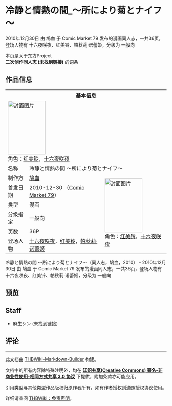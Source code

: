 # 冷静と情熱の間_～所により菊とナイフ～

<!-- source html: G:\repos\THBWiki-Markdown-Builder\THBWikiMarkdown\Temp\main\0\04\ns0%3A%E5%86%B7%E9%9D%99%E3%81%A8%E6%83%85%E7%86%B1%E3%81%AE%E9%96%93_%EF%BD%9E%E6%89%80%E3%81%AB%E3%82%88%E3%82%8A%E8%8F%8A%E3%81%A8%E3%83%8A%E3%82%A4%E3%83%95%EF%BD%9E.html -->

2010年12月30日 由 鳩血 于 Comic Market 79 发布的漫画同人志，一共36页，登场人物有 十六夜咲夜、红美铃、帕秋莉·诺蕾姬，分级为 一般向

本页是关于东方Project  
 **二次创作同人志 (未找到链接)** 的词条
## 作品信息

<table><tbody><tr><th colspan="3">基本信息</th></tr><tr><td class="cover-artwork-mobile" colspan="2"><a href="./文件-冷静と情熱の間_～所により菊とナイフ～封面.jpg.md" class="image" title="封面图片"><img alt="封面图片" src="https://upload.thwiki.cc/thumb/b/b8/%E5%86%B7%E9%9D%99%E3%81%A8%E6%83%85%E7%86%B1%E3%81%AE%E9%96%93_%EF%BD%9E%E6%89%80%E3%81%AB%E3%82%88%E3%82%8A%E8%8F%8A%E3%81%A8%E3%83%8A%E3%82%A4%E3%83%95%EF%BD%9E%E5%B0%81%E9%9D%A2.jpg/117px-%E5%86%B7%E9%9D%99%E3%81%A8%E6%83%85%E7%86%B1%E3%81%AE%E9%96%93_%EF%BD%9E%E6%89%80%E3%81%AB%E3%82%88%E3%82%8A%E8%8F%8A%E3%81%A8%E3%83%8A%E3%82%A4%E3%83%95%EF%BD%9E%E5%B0%81%E9%9D%A2.jpg" decoding="async" loading="lazy" width="117" height="168" srcset="https://upload.thwiki.cc/thumb/b/b8/%E5%86%B7%E9%9D%99%E3%81%A8%E6%83%85%E7%86%B1%E3%81%AE%E9%96%93_%EF%BD%9E%E6%89%80%E3%81%AB%E3%82%88%E3%82%8A%E8%8F%8A%E3%81%A8%E3%83%8A%E3%82%A4%E3%83%95%EF%BD%9E%E5%B0%81%E9%9D%A2.jpg/176px-%E5%86%B7%E9%9D%99%E3%81%A8%E6%83%85%E7%86%B1%E3%81%AE%E9%96%93_%EF%BD%9E%E6%89%80%E3%81%AB%E3%82%88%E3%82%8A%E8%8F%8A%E3%81%A8%E3%83%8A%E3%82%A4%E3%83%95%EF%BD%9E%E5%B0%81%E9%9D%A2.jpg 1.5x, https://upload.thwiki.cc/thumb/b/b8/%E5%86%B7%E9%9D%99%E3%81%A8%E6%83%85%E7%86%B1%E3%81%AE%E9%96%93_%EF%BD%9E%E6%89%80%E3%81%AB%E3%82%88%E3%82%8A%E8%8F%8A%E3%81%A8%E3%83%8A%E3%82%A4%E3%83%95%EF%BD%9E%E5%B0%81%E9%9D%A2.jpg/234px-%E5%86%B7%E9%9D%99%E3%81%A8%E6%83%85%E7%86%B1%E3%81%AE%E9%96%93_%EF%BD%9E%E6%89%80%E3%81%AB%E3%82%88%E3%82%8A%E8%8F%8A%E3%81%A8%E3%83%8A%E3%82%A4%E3%83%95%EF%BD%9E%E5%B0%81%E9%9D%A2.jpg 2x" data-file-width="268" data-file-height="384"></a><div class="cover-char">角色：<a href="./红美铃.md" title="红美铃">红美铃</a>，<a href="/%E5%8D%81%E5%85%AD%E5%A4%9C%E5%92%B2%E5%A4%9C" title="十六夜咲夜">十六夜咲夜</a></div></td>
</tr><tr><td class="label">名称</td><td colspan="2"> 冷静と情熱の間 ～所により菊とナイフ～ </td></tr><tr><td class="label">制作方</td><td><a href="./鳩血.md" title="鳩血">鳩血</a></td><td class="cover-artwork" rowspan="6" style="min-width:168px;"><a href="./文件-冷静と情熱の間_～所により菊とナイフ～封面.jpg.md" class="image" title="封面图片"><img alt="封面图片" src="https://upload.thwiki.cc/thumb/b/b8/%E5%86%B7%E9%9D%99%E3%81%A8%E6%83%85%E7%86%B1%E3%81%AE%E9%96%93_%EF%BD%9E%E6%89%80%E3%81%AB%E3%82%88%E3%82%8A%E8%8F%8A%E3%81%A8%E3%83%8A%E3%82%A4%E3%83%95%EF%BD%9E%E5%B0%81%E9%9D%A2.jpg/117px-%E5%86%B7%E9%9D%99%E3%81%A8%E6%83%85%E7%86%B1%E3%81%AE%E9%96%93_%EF%BD%9E%E6%89%80%E3%81%AB%E3%82%88%E3%82%8A%E8%8F%8A%E3%81%A8%E3%83%8A%E3%82%A4%E3%83%95%EF%BD%9E%E5%B0%81%E9%9D%A2.jpg" decoding="async" loading="lazy" width="117" height="168" srcset="https://upload.thwiki.cc/thumb/b/b8/%E5%86%B7%E9%9D%99%E3%81%A8%E6%83%85%E7%86%B1%E3%81%AE%E9%96%93_%EF%BD%9E%E6%89%80%E3%81%AB%E3%82%88%E3%82%8A%E8%8F%8A%E3%81%A8%E3%83%8A%E3%82%A4%E3%83%95%EF%BD%9E%E5%B0%81%E9%9D%A2.jpg/176px-%E5%86%B7%E9%9D%99%E3%81%A8%E6%83%85%E7%86%B1%E3%81%AE%E9%96%93_%EF%BD%9E%E6%89%80%E3%81%AB%E3%82%88%E3%82%8A%E8%8F%8A%E3%81%A8%E3%83%8A%E3%82%A4%E3%83%95%EF%BD%9E%E5%B0%81%E9%9D%A2.jpg 1.5x, https://upload.thwiki.cc/thumb/b/b8/%E5%86%B7%E9%9D%99%E3%81%A8%E6%83%85%E7%86%B1%E3%81%AE%E9%96%93_%EF%BD%9E%E6%89%80%E3%81%AB%E3%82%88%E3%82%8A%E8%8F%8A%E3%81%A8%E3%83%8A%E3%82%A4%E3%83%95%EF%BD%9E%E5%B0%81%E9%9D%A2.jpg/234px-%E5%86%B7%E9%9D%99%E3%81%A8%E6%83%85%E7%86%B1%E3%81%AE%E9%96%93_%EF%BD%9E%E6%89%80%E3%81%AB%E3%82%88%E3%82%8A%E8%8F%8A%E3%81%A8%E3%83%8A%E3%82%A4%E3%83%95%EF%BD%9E%E5%B0%81%E9%9D%A2.jpg 2x" data-file-width="268" data-file-height="384"></a><div class="cover-char">角色：<a href="./红美铃.md" title="红美铃">红美铃</a>，<a href="/%E5%8D%81%E5%85%AD%E5%A4%9C%E5%92%B2%E5%A4%9C" title="十六夜咲夜">十六夜咲夜</a></div></td>
</tr><tr><td class="label">首发日期</td><td>2010-12-30&#160;（<a href="/展会作品列表?e=Comic+Market%2379">Comic Market 79</a>）</td></tr><tr><td class="label">类型</td><td>漫画</td></tr><tr><td class="label">分级指定</td><td>一般向</td></tr><tr><td class="label">页数</td><td>36P</td></tr><tr><td class="label">登场人物</td><td><a href="/%E5%8D%81%E5%85%AD%E5%A4%9C%E5%92%B2%E5%A4%9C" title="十六夜咲夜">十六夜咲夜</a>，<a href="./红美铃.md" title="红美铃">红美铃</a>，<a href="./帕秋莉·诺蕾姬.md" title="帕秋莉·诺蕾姬">帕秋莉·诺蕾姬</a></td></tr></tbody></table>

冷静と情熱の間 ～所により菊とナイフ～（同人志，鳩血，2010） - 2010年12月30日 由 鳩血 于 Comic Market 79 发布的漫画同人志，一共36页，登场人物有 十六夜咲夜、红美铃、帕秋莉·诺蕾姬，分级为 一般向
## 预览
## Staff
- 麻生シン (未找到链接)

## 评论




---

此文档由 [THBWiki-Markdown-Builder](https://github.com/Delsin-Yu/THBWiki-Markdown-Builder) 构建。

文档中的所有内容除特殊注明外，均在 [**知识共享(Creative Commons) 署名-非商业性使用-相同方式共享 3.0 协议**](https://creativecommons.org/licenses/by-sa/3.0/deed.zh-hans) 下提供，附加条款亦可能应用。

引用类型与其他类型作品版权归原作者所有，如有作者授权则遵照授权协议使用。

详细请查阅 [THBWiki：免责声明](https://thbwiki.cc/THBWiki:%E5%85%8D%E8%B4%A3%E5%A3%B0%E6%98%8E)。


